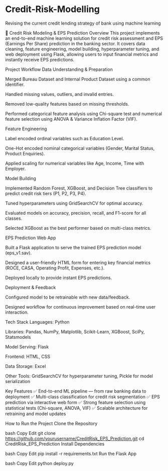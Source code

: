 # Credit-Risk-Modelling
Revising the current credit lending strategy of bank using machine learning

📌 Credit Risk Modeling & EPS Prediction
Overview
This project implements an end-to-end machine learning solution for credit risk assessment and EPS (Earnings Per Share) prediction in the banking sector.
It covers data cleaning, feature engineering, model building, hyperparameter tuning, and web deployment using Flask, allowing users to input financial metrics and instantly receive EPS predictions.

Project Workflow
Data Understanding & Preparation

Merged Bureau Dataset and Internal Product Dataset using a common identifier.

Handled missing values, outliers, and invalid entries.

Removed low-quality features based on missing thresholds.

Performed categorical feature analysis using Chi-square test and numerical feature selection using ANOVA & Variance Inflation Factor (VIF).

Feature Engineering

Label encoded ordinal variables such as Education Level.

One-Hot encoded nominal categorical variables (Gender, Marital Status, Product Enquiries).

Applied scaling for numerical variables like Age, Income, Time with Employer.

Model Building

Implemented Random Forest, XGBoost, and Decision Tree classifiers to predict credit risk tiers (P1, P2, P3, P4).

Tuned hyperparameters using GridSearchCV for optimal accuracy.

Evaluated models on accuracy, precision, recall, and F1-score for all classes.

Selected XGBoost as the best performer based on multi-class metrics.

EPS Prediction Web App

Built a Flask application to serve the trained EPS prediction model (eps_v1.sav).

Designed a user-friendly HTML form for entering key financial metrics (ROCE, CASA, Operating Profit, Expenses, etc.).

Deployed locally to provide instant EPS predictions.

Deployment & Feedback

Configured model to be retrainable with new data/feedback.

Designed workflow for continuous improvement based on real-time user interaction.

Tech Stack
Languages: Python

Libraries: Pandas, NumPy, Matplotlib, Scikit-Learn, XGBoost, SciPy, Statsmodels

Model Serving: Flask

Frontend: HTML, CSS

Data Storage: Excel

Other Tools: GridSearchCV for hyperparameter tuning, Pickle for model serialization

Key Features
✅ End-to-end ML pipeline — from raw banking data to deployment
✅ Multi-class classification for credit risk segmentation
✅ EPS prediction via interactive web form
✅ Strong feature selection using statistical tests (Chi-square, ANOVA, VIF)
✅ Scalable architecture for retraining and model updates

How to Run the Project
Clone the Repository

bash
Copy
Edit
git clone https://github.com/yourusername/CreditRisk_EPS_Prediction.git
cd CreditRisk_EPS_Prediction
Install Dependencies

bash
Copy
Edit
pip install -r requirements.txt
Run the Flask App

bash
Copy
Edit
python deploy.py
